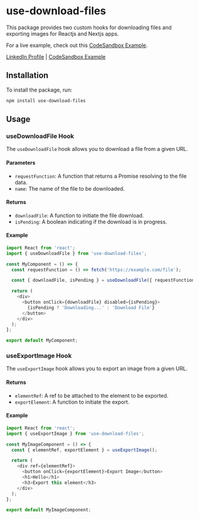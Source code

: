 
# use-download-files

This package provides two custom hooks for downloading files and exporting images for Reactjs and Nextjs apps.

For a live example, check out this [CodeSandbox Example](https://codesandbox.io/p/sandbox/export-files-32ckc5?file=%2Fsrc%2FApp.tsx%3A18%2C39).


[LinkedIn Profile](https://www.linkedin.com/in/ahmed-nasser-931490212/) | [CodeSandbox Example](https://codesandbox.io/p/sandbox/export-files-32ckc5?file=%2Fsrc%2FApp.tsx%3A18%2C39)

## Installation

To install the package, run:

```bash
npm install use-download-files
```

## Usage

### useDownloadFile Hook

The `useDownloadFile` hook allows you to download a file from a given URL.

#### Parameters

- `requestFunction`: A function that returns a Promise resolving to the file data.
- `name`: The name of the file to be downloaded.

#### Returns

- `downloadFile`: A function to initiate the file download.
- `isPending`: A boolean indicating if the download is in progress.

#### Example

```typescript
import React from 'react';
import { useDownloadFile } from 'use-download-files';

const MyComponent = () => {
  const requestFunction = () => fetch('https://example.com/file');

  const { downloadFile, isPending } = useDownloadFile({ requestFunction, name: 'example-file' });

  return (
    <div>
      <button onClick={downloadFile} disabled={isPending}>
        {isPending ? 'Downloading...' : 'Download File'}
      </button>
    </div>
  );
};

export default MyComponent;
```

### useExportImage Hook

The `useExportImage` hook allows you to export an image from a given URL.

#### Returns

- `elementRef`: A ref to be attached to the element to be exported.
- `exportElement`: A function to initiate the export.

#### Example

```typescript
import React from 'react';
import { useExportImage } from 'use-download-files';

const MyImageComponent = () => {
  const { elementRef, exportElement } = useExportImage();

  return (
    <div ref={elementRef}>
      <button onClick={exportElement}>Export Image</button>
      <h1>Hello</h1>
      <h3>Export this element</h3>
    </div>
  );
};

export default MyImageComponent;
```

